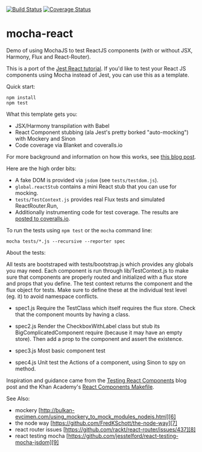 [![Build Status](https://travis-ci.org/danvk/mocha-react.svg?branch=master)](https://travis-ci.org/danvk/mocha-react)
[![Coverage Status](https://coveralls.io/repos/danvk/mocha-react/badge.svg?branch=master)](https://coveralls.io/r/danvk/mocha-react?branch=master)

mocha-react
===========

Demo of using MochaJS to test ReactJS components (with or without JSX, Harmony, Flux and React-Router).

This is a port of the [Jest React tutorial][1]. If you'd like to test your React JS components using Mocha instead of Jest, you can use this as a template.

Quick start:

```
npm install
npm test
```

What this template gets you:

- JSX/Harmony transpilation with Babel
- React Component stubbing (ala Jest's pretty borked "auto-mocking") with Mockery and Sinon
- Code coverage via Blanket and coveralls.io

For more background and information on how this works, see [this blog post][5].

Here are the high order bits:

- A fake DOM is provided via `jsdom` (see `tests/testdom.js`).
- `global.reactStub` contains a mini React stub that you can use for mocking.
- `tests/TestContext.js` provides real Flux tests and simulated ReactRouter.Run,
- Additionally instrumenting code for test coverage. The results are [posted to coveralls.io][4].

To run the tests using `npm test` or the `mocha` command line:

```
mocha tests/*.js --recursive --reporter spec
```


About the tests:

All tests are bootstraped with tests/bootstrap.js which provides any globals you may need.  Each component is run through lib/TestContext.js to
make sure that components are properly routed and initialized with a flux store and props that you define.  The test context returns the component and
the flux object for tests.  Make sure to define these at the individual test level (eg. it) to avoid namespace conflicts.

- spec1.js
Require the TestClass which itself requires the flux store.  Check that the component mounts by having a class.

- spec2.js
Render the CheckboxWithLabel class but stub its BigComplicatedComponent require (because it may have an empty store).
Then add a prop to the component and assert the existence.

- spec3.js
Most basic component test

- spec4.js
Unit test the Actions of a component, using Sinon to spy on method.

Inspiration and guidance came from the [Testing React Components][2] blog post and the Khan Academy's [React Components Makefile][3].

See Also:

- mockery
 [http://bulkan-evcimen.com/using_mockery_to_mock_modules_nodejs.html][6]
- the node way
 [https://github.com/FredKSchott/the-node-way][7]
- react router issues
 [https://github.com/rackt/react-router/issues/437][8]
- react testing mocha
 [https://github.com/jesstelford/react-testing-mocha-jsdom][9]

[1]: http://facebook.github.io/jest/docs/tutorial-react.html#content
[2]: http://www.asbjornenge.com/wwc/testing_react_components.html
[3]: https://github.com/Khan/react-components/blob/master/Makefile
[4]: https://coveralls.io/r/danvk/mocha-react?branch=master
[5]: http://www.hammerlab.org
[6]: http://bulkan-evcimen.com/using_mockery_to_mock_modules_nodejs.html
[7]: https://github.com/FredKSchott/the-node-way
[8]: https://github.com/rackt/react-router/issues/437
[9]: https://github.com/jesstelford/react-testing-mocha-jsdom

